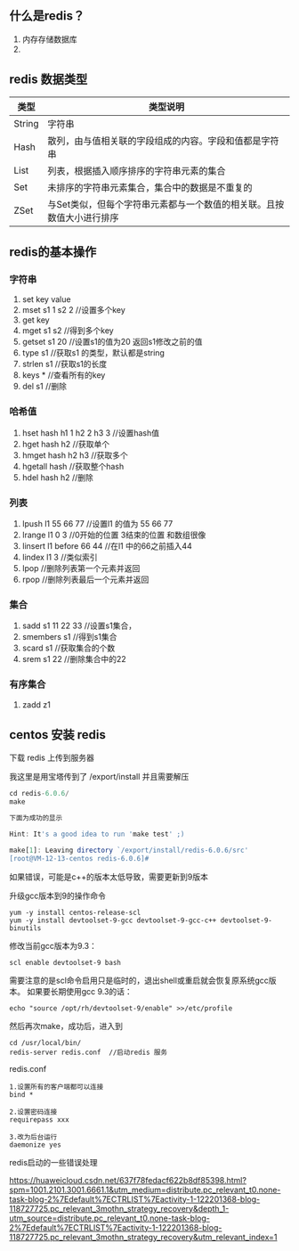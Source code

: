 ## 什么是redis？

1. 内存存储数据库
2. 





## redis 数据类型

| 类型   | 类型说明                                                     |
| ------ | ------------------------------------------------------------ |
| String | 字符串                                                       |
| Hash   | 散列，由与值相关联的字段组成的内容。字段和值都是字符串       |
| List   | 列表，根据插入顺序排序的字符串元素的集合                     |
| Set    | 未排序的字符串元素集合，集合中的数据是不重复的               |
| ZSet   | 与Set类似，但每个字符串元素都与一个数值的相关联。且按数值大小进行排序 |



## redis的基本操作

### 字符串

1. set key value    
2. mset s1 1 s2 2   //设置多个key
3. get key
4. mget s1 s2 //得到多个key
5. getset s1 20 //设置s1的值为20  返回s1修改之前的值
6. type s1 //获取s1 的类型，默认都是string
7. strlen  s1 //获取s1的长度
8. keys *   //查看所有的key
9. del  s1   //删除



### 哈希值

1. hset hash h1 1 h2 2 h3 3   //设置hash值
2. hget hash h2 //获取单个
3. hmget hash h2 h3 //获取多个
4. hgetall hash  //获取整个hash
5. hdel hash h2  //删除



### 列表

1. lpush l1 55 66 77 //设置l1 的值为 55 66 77
2. lrange l1  0 3  //0开始的位置 3结束的位置 和数组很像
3. linsert l1 before 66  44  //在l1 中的66之前插入44
4. lindex l1 3 //类似索引
5. lpop  //删除列表第一个元素并返回
6. rpop  //删除列表最后一个元素并返回



### 集合

1. sadd s1 11 22 33  //设置s1集合，
2. smembers s1 //得到s1集合
3. scard s1  //获取集合的个数
4. srem  s1 22 //删除集合中的22



### 有序集合

1. zadd z1 





## centos 安装 redis

下载 redis 上传到服务器

我这里是用宝塔传到了 /export/install   并且需要解压 

```js
cd redis-6.0.6/
make

下面为成功的显示

Hint: It's a good idea to run 'make test' ;)

make[1]: Leaving directory `/export/install/redis-6.0.6/src'
[root@VM-12-13-centos redis-6.0.6]# 
```

如果错误，可能是c++的版本太低导致，需要更新到9版本



升级gcc版本到9的操作命令

```
yum -y install centos-release-scl 
yum -y install devtoolset-9-gcc devtoolset-9-gcc-c++ devtoolset-9-binutils 
```



修改当前gcc版本为9.3：

```
scl enable devtoolset-9 bash
```



需要注意的是scl命令启用只是临时的，退出shell或重启就会恢复原系统gcc版本。
如果要长期使用gcc 9.3的话：

```
echo "source /opt/rh/devtoolset-9/enable" >>/etc/profile
```

然后再次make，成功后，进入到

```
cd /usr/local/bin/
redis-server redis.conf  //启动redis 服务 
```



redis.conf 

```
1.设置所有的客户端都可以连接
bind *

2.设置密码连接
requirepass xxx

3.改为后台运行
daemonize yes
```





redis启动的一些错误处理

https://huaweicloud.csdn.net/637f78fedacf622b8df85398.html?spm=1001.2101.3001.6661.1&utm_medium=distribute.pc_relevant_t0.none-task-blog-2%7Edefault%7ECTRLIST%7Eactivity-1-122201368-blog-118727725.pc_relevant_3mothn_strategy_recovery&depth_1-utm_source=distribute.pc_relevant_t0.none-task-blog-2%7Edefault%7ECTRLIST%7Eactivity-1-122201368-blog-118727725.pc_relevant_3mothn_strategy_recovery&utm_relevant_index=1